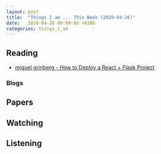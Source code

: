 ```yaml
---
layout: post
title:  "Things I am ... This Week (2020-04-26)"
date:   2020-04-26 00:00:00 +0300
categories: things_i_am
---
```


<!-- # Things I am ... This Week   -->

## Reading  

- [miguel grinberg - How to Deploy a React + Flask Project][mg1]

### Blogs

## Papers

## Watching  

## Listening  

[mg1]:https://blog.miguelgrinberg.com/post/how-to-deploy-a-react--flask-project